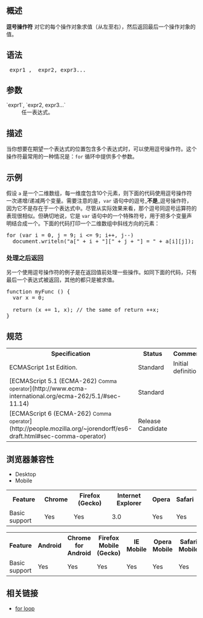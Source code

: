 ## 概述

<span class="seoSummary">**逗号操作符** 对它的每个操作对象求值（从左至右），然后返回最后一个操作对象的值。</span>

## 语法

<pre class="syntaxbox">_expr1_, _expr2, expr3..._</pre>

## 参数

<dl>

<dt>`expr1`, `expr2, expr3...`</dt>

<dd>任一表达式。</dd>

</dl>

## 描述

当你想要在期望一个表达式的位置包含多个表达式时，可以使用逗号操作符。这个操作符最常用的一种情况是：`for` 循环中提供多个参数。

## 示例

假设 `a` 是一个二维数组，每一维度包含10个元素，则下面的代码使用逗号操作符一次递增/递减两个变量。需要注意的是，`var` 语句中的逗号_**不是**_逗号操作符，因为它不是存在于一个表达式中。尽管从实际效果来看，那个逗号同逗号运算符的表现很相似。但确切地说，它是 `var` 语句中的一个特殊符号，用于把多个变量声明结合成一个。下面的代码打印一个二维数组中斜线方向的元素：

<pre class="brush:js;highlight:[1]">for (var i = 0, j = 9; i <= 9; i++, j--)
  document.writeln("a[" + i + "][" + j + "] = " + a[i][j]);</pre>

### 处理之后返回

另一个使用逗号操作符的例子是在返回值前处理一些操作。如同下面的代码，只有最后一个表达式被返回，其他的都只是被求值。

<pre>function myFunc () {
  var x = 0;

  return (x += 1, x); // the same of return ++x;
}</pre>

## 规范

<table class="standard-table">

<tbody>

<tr>

<th scope="col">Specification</th>

<th scope="col">Status</th>

<th scope="col">Comment</th>

</tr>

<tr>

<td>ECMAScript 1st Edition.</td>

<td>Standard</td>

<td>Initial definition.</td>

</tr>

<tr>

<td>[ECMAScript 5.1 (ECMA-262)  
<small lang="zh-CN">Comma operator</small>](http://www.ecma-international.org/ecma-262/5.1/#sec-11.14)</td>

<td><span class="spec-Standard">Standard</span></td>

<td> </td>

</tr>

<tr>

<td>[ECMAScript 6 (ECMA-262)  
<small lang="zh-CN">Comma operator</small>](http://people.mozilla.org/~jorendorff/es6-draft.html#sec-comma-operator)</td>

<td><span class="spec-RC">Release Candidate</span></td>

<td> </td>

</tr>

</tbody>

</table>

## 浏览器兼容性

<div class="htab"><a id="AutoCompatibilityTable" name="AutoCompatibilityTable"></a>

*   <a>Desktop</a>
*   <a>Mobile</a>

</div>

<div id="compat-desktop">

<table class="compat-table">

<tbody>

<tr>

<th>Feature</th>

<th>Chrome</th>

<th>Firefox (Gecko)</th>

<th>Internet Explorer</th>

<th>Opera</th>

<th>Safari</th>

</tr>

<tr>

<td>Basic support</td>

<td>Yes</td>

<td>Yes</td>

<td>3.0</td>

<td>Yes</td>

<td>Yes</td>

</tr>

</tbody>

</table>

</div>

<div id="compat-mobile">

<table class="compat-table">

<tbody>

<tr>

<th>Feature</th>

<th>Android</th>

<th>Chrome for Android</th>

<th>Firefox Mobile (Gecko)</th>

<th>IE Mobile</th>

<th>Opera Mobile</th>

<th>Safari Mobile</th>

</tr>

<tr>

<td>Basic support</td>

<td>Yes</td>

<td>Yes</td>

<td>Yes</td>

<td>Yes</td>

<td>Yes</td>

<td>Yes</td>

</tr>

</tbody>

</table>

</div>

## 相关链接

*   [for loop](/en-US/docs/Web/JavaScript/Reference/Statements/for)